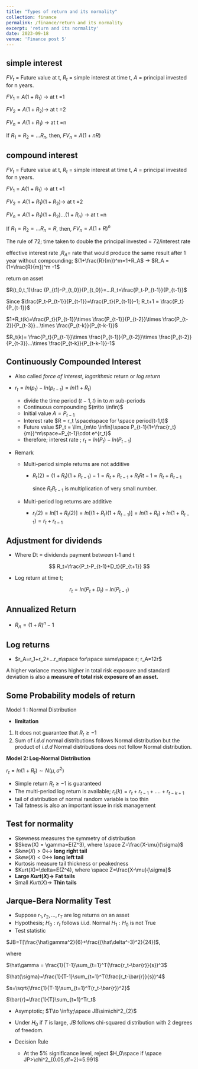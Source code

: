 ```yaml
---
title: "Types of return and its normality"
collection: finance
permalink: /finance/return and its normality
excerpt: 'return and its normality'
date: 2023-09-18
venue: 'Finance post 5'
---
```


## simple interest

$FV_t$ = Future value at t, $R_t$ = simple interest at time t, $A$ = principal invested for n years.

$FV_1=A(1+R_1)$ → at t =1

$FV_2=A(1+R_2)$→ at t =2

$FV_n=A(1+R_1)$ → at t =n

If $R_1 = R_2 = ...R_n$, then, $FV_n=A(1+nR)$

## compound interest

$FV_t$ = Future value at t, $R_t$ = simple interest at time t, $A$ = principal invested for n years.

$FV_1=A(1+R_1)$ → at t =1

$FV_2=A(1+R_1)(1+R_2)$→ at t =2

$FV_n=A(1+R_1)(1+R_2)...(1+R_n)$ → at t =n

If $R_1 = R_2 = ...R_n=R$, then, $FV_n=A(1+R)^n$

The rule of 72; time taken to double the principal invested = 72/interest rate

effective interest rate ,$R_A$= rate that would produce the same result after 1 year without compounding; $(1+\frac{R}{m})^m=1+R_A$ → $R_A = (1+\frac{R}{m})^m -1$

return on asset 

$R(t_0,t_1)\frac {P_{t1}-P_{t_0}}{P_{t_0}}=...R_t=\frac{P_t-P_{t-1}}{P_{t-1}}$

Since $\frac{P_t-P_{t-1}}{P_{t-1}}=\frac{P_t}{P_{t-1}}-1; R_t+1 = \frac{P_t}{P_{t-1}}$

 $1+R_t(k)=\frac{P_t}{P_{t-1}}\times \frac{P_{t-1}}{P_{t-2}}\times \frac{P_{t-2}}{P_{t-3}}...\times \frac{P_{t-k}}{P_{t-k-1}}$

$R_t(k)= \frac{P_t}{P_{t-1}}\times \frac{P_{t-1}}{P_{t-2}}\times \frac{P_{t-2}}{P_{t-3}}...\times \frac{P_{t-k}}{P_{t-k-1}}-1$

## Continuously Compounded Interest

- Also called *force of interest*, *logarithmic* return or *log return*
- $r_t=ln(p_t)-ln(p_{t-1})=ln(1+R_t)$
    - divide the time period $(t-1,t)$ in to $m$ sub-periods
    - Continuous compounding $(m\to \infin)$
    - Initial value $A = P_{t-1}$
    - Interest rate $R = r_t \space\space for \space period(t-1,t)$
    - Future value $P_t = \lim_{m\to \infin}\space P_{t-1}(1+\frac{r_t}{m})^m\space=P_{t-1}\cdot e^{r_t}$
    - therefore; interest rate ; $r_t=ln(P_t)-ln(P_{t-1})$

- Remark
    - Multi-period simple returns are not additive
        - $R_t(2) = (1+R_t)(1+R_{t-1})-1 = R_t+R_{t-1}+R_tR{t-1}\approx R_t+R_{t-1}$
            
            since $R_tR_{t-1}$  is multiplication of very small number.
            
    - Multi-period log returns are additive
        - $r_t(2) = ln[1+R_t(2)]=ln[(1+R_t)(1+R_{t-1})]=ln(1+R_t)+ln(1+R_{t-1})=r_t+r_{t-1}$

## Adjustment for dividends

- Where Dt = dividends payment between t-1 and t

$$
R_t=\frac{P_t-P_{t-1}+D_t}{P_{t+1}}
$$

- Log return at time t;

$$
r_t=ln(P_t+D_t)-ln(P_{t-1})
$$

## Annualized Return

- $R_A=(1+R)^n-1$

## Log returns

- $r_A=r_1+r_2+...r_n\space for\space same\space r; r_A=12r$

A higher variance means higher in total risk exposure and standard deviation is also a **measure of total risk exposure of an asset.**

## Some Probability models of return

Model 1 : Normal Distribution

- **limitation**
1. It does not guarantee that $R_t\ge-1$
2. Sum of $i.d.d$ normal distributions follows Normal distribution but the product of $i.d.d$ Normal distributions does not follow Normal distribution.

**Model 2: Log-Normal Distribution**

$r_t=ln(1+R_t)\sim N(\mu,\sigma^2)$

- Simple return $R_t\ge-1$ is guaranteed
- The multi-period log return is available; $r_t(k)=r_t+r_{t-1}+....+r_{t-k+1}$
- tail of distribution of normal random variable is too thin
- Tail fatness is also an important issue in risk management

## Test for normality

- Skewness measures the symmetry of distribution
- $Skew(X) = \gamma=E(Z^3), where \space Z=\frac{X-\mu}{\sigma}$
- $Skew(X)> 0\leftrightarrow$ **long right tail**
- $Skew(X)< 0\leftrightarrow$ **long left tail**
- Kurtosis measure tail thickness or peakedness
- $Kurt(X)=\delta=E(Z^4), where \space Z=\frac{X-\mu}{\sigma}$
- **Large $Kurt(X)\rightarrow$ Fat tails**
- Small $Kurt(X)\rightarrow$ **Thin tails**

## Jarque-Bera Normality Test

- Suppose $r_1, r_2,…,r_T$ are log returns on an asset
- Hypothesis;
$H_0 :r_t$ follows i.i.d. Normal
$H_1: H_0$ is not True
- Test statistic

$JB=T[\frac{\hat\gamma^2}{6}+\frac{(\hat\delta^-3)^2}{24}]$,

where

$\hat\gamma = \frac{1}{T-1}\sum_{t=1}^T(\frac{r_t-\bar{r}}{s})^3$

$\hat{\sigma}=\frac{1}{T-1}\sum_{t=1}^T(\frac{r_t-\bar{r}}{s})^4$

$s=\sqrt{\frac{1}{T-1}\sum_{t=1}^T(r_t-\bar{r})^2}$

$\bar{r}=\frac{1}{T}\sum_{t=1}^Tr_t$
- Asymptotic; $T\to \infty;\space JB\sim\chi^2_{2}$

- Under $H_0$ if $T$ is large, $JB$ follows chi-squared distribution with 2 degrees of freedom.
- Decision Rule
    - At the 5% significance level, reject $H_0\space if \space JP>\chi^2_{0.05,df=2}=5.991$
